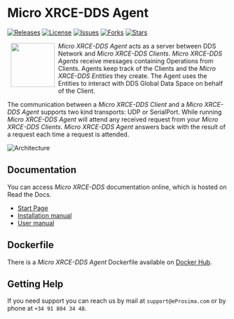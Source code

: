 # Micro XRCE-DDS Agent

[![Releases](https://img.shields.io/github/release/eProsima/Micro-XRCE-DDS-Agent.svg)](https://github.com/eProsima/Micro-XRCE-DDS-Agent/releases)
[![License](https://img.shields.io/github/license/eProsima/Micro-XRCE-DDS-Agent.svg)](https://github.com/eProsima/Micro-XRCE-DDS-Agent/blob/master/LICENSE)
[![Issues](https://img.shields.io/github/issues/eProsima/Micro-XRCE-DDS-Agent.svg)](https://github.com/eProsima/Micro-XRCE-DDS-Agent/issues)
[![Forks](https://img.shields.io/github/forks/eProsima/Micro-XRCE-DDS-Agent.svg)](https://github.com/eProsima/Micro-XRCE-DDS-Agent/network/members)
[![Stars](https://img.shields.io/github/stars/eProsima/Micro-XRCE-DDS-Agent.svg)](https://github.com/eProsima/Micro-XRCE-DDS-Agent/stargazers)


<a href="http://www.eprosima.com"><img src="https://encrypted-tbn3.gstatic.com/images?q=tbn:ANd9GcSd0PDlVz1U_7MgdTe0FRIWD0Jc9_YH-gGi0ZpLkr-qgCI6ZEoJZ5GBqQ" align="left" hspace="8" vspace="2" width="100" height="100" ></a>

*Micro XRCE-DDS Agent* acts as a server between DDS Network and *Micro XRCE-DDS Clients*.
*Micro XRCE-DDS Agents* receive messages containing Operations from Clients.
Agents keep track of the Clients and the *Micro XRCE-DDS Entities* they create.
The Agent uses the Entities to interact with DDS Global Data Space on behalf of the Client.

The communication between a *Micro XRCE-DDS Client* and a *Micro XRCE-DDS Agent* supports two kind transports: UDP or SerialPort.
While running *Micro XRCE-DDS Agent* will attend any received request from your *Micro XRCE-DDS Clients*. *Micro XRCE-DDS Agent* answers back with the result of a request each time a request is attended.

![Architecture](docs/architecture_agent.png)

## Documentation

You can access *Micro XRCE-DDS* documentation online, which is hosted on Read the Docs.

* [Start Page](http://micro-xrce-dds.readthedocs.io)
* [Installation manual](http://micro-xrce-dds.readthedocs.io/en/latest/installation.html)
* [User manual](http://micro-xrce-dds.readthedocs.io/en/latest/introduction.html)

## Dockerfile

There is a *Micro XRCE-DDS Agent* Dockerfile available on [Docker Hub](https://hub.docker.com/r/eprosima/micrortps/).

## Getting Help

If you need support you can reach us by mail at `support@eProsima.com` or by phone at `+34 91 804 34 48`.
